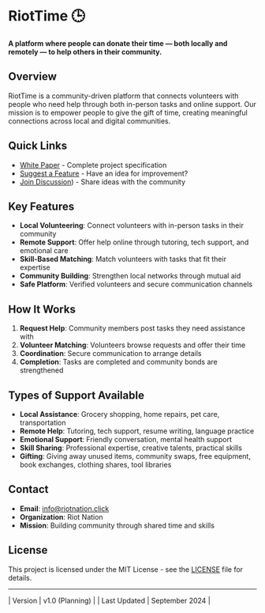 # RiotTime 🕒

**A platform where people can donate their time — both locally and remotely — to help others in their community.**

## Overview

RiotTime is a community-driven platform that connects volunteers with people who need help through both in-person tasks and online support. Our mission is to empower people to give the gift of time, creating meaningful connections across local and digital communities.

## Quick Links

- [White Paper](docs/.pdf) - Complete project specification
- [Suggest a Feature](https://github.com/riotnation/riottime/issues/new) - Have an idea for improvement?
- [Join Discussion](https://github.com/Nikosmico/RiotTime/discussions/2)) - Share ideas with the community


## Key Features

- **Local Volunteering**: Connect volunteers with in-person tasks in their community
- **Remote Support**: Offer help online through tutoring, tech support, and emotional care
- **Skill-Based Matching**: Match volunteers with tasks that fit their expertise
- **Community Building**: Strengthen local networks through mutual aid
- **Safe Platform**: Verified volunteers and secure communication channels

## How It Works

1. **Request Help**: Community members post tasks they need assistance with
2. **Volunteer Matching**: Volunteers browse requests and offer their time
3. **Coordination**: Secure communication to arrange details
4. **Completion**: Tasks are completed and community bonds are strengthened

## Types of Support Available

- **Local Assistance**: Grocery shopping, home repairs, pet care, transportation
- **Remote Help**: Tutoring, tech support, resume writing, language practice
- **Emotional Support**: Friendly conversation, mental health support
- **Skill Sharing**: Professional expertise, creative talents, practical skills
- **Gifting**: Giving away unused items, community swaps, free equipment, book exchanges, clothing shares, tool libraries


## Contact

- **Email**: info@riotnation.click
- **Organization**: Riot Nation
- **Mission**: Building community through shared time and skills

## License

This project is licensed under the MIT License - see the [LICENSE](LICENSE) file for details.

---

| Version | v1.0 (Planning) |
| Last Updated | September 2024 |
